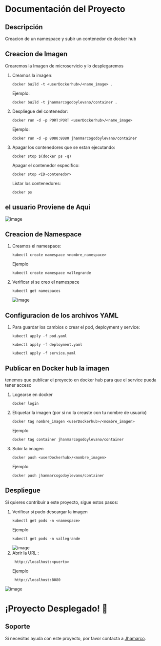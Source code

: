 # Documentación del Proyecto

## Descripción
Creacion de un namespace y subir un contenedor de docker hub

## Creacion de Imagen
Crearemos la Imagen de microservicio y lo desplegaremos

1. Creamos la imagen:
    ```
    docker build -t <userDockerhub>/<name_image> .
    ```
   Ejemplo:
    ```
    docker build -t jhanmarcogodoylevano/container .
    ```

2. Despliegue del contenedor:
    ```
    docker run -d -p PORT:PORT <userDockerhub>/<name_image>
    ```
   Ejemplo:
    ```
    docker run -d -p 8080:8080 jhanmarcogodoylevano/container 
    ```
3. Apagar los contenedores que se estan ejecutando:
    ```
    docker stop $(docker ps -q)
    ```
    Apagar el contenedor especifico:
    ```
    docker stop <ID-contenedor>
    ```
   Listar los contenedores:
    ```
    docker ps
    ```
## el usuario Proviene de Aqui
![image](https://github.com/JhanmarcoGodoyLevano/PrimerClusterKubernetes/assets/111781171/c992f5ef-fdcb-43d7-be47-0468cebf0c9f)

## Creacion de Namespace
1. Creamos el namespace:
    ```
   kubectl create namespace <nombre_namespace>
    ```
    Ejemplo
    ```
   kubectl create namespace vallegrande
    ```
2. Verificar si se creo el namespace
    ```
   kubectl get namespaces
    ```
    ![image](https://github.com/JhanmarcoGodoyLevano/PrimerClusterKubernetes/assets/111781171/e9e464e7-73f0-4bb1-8ea8-3b9203643b2f)
   
## Configuracion de los archivos YAML
1. Para guardar los cambios o crear el pod, deployment y service:
    ```
   kubectl apply -f pod.yaml
    ```
    ```
   kubectl apply -f deployment.yaml
    ```
    ```
   kubectl apply -f service.yaml
    ```

## Publicar en Docker hub la imagen
tenemos que publicar el proyecto en docker hub para que el service pueda tener acceso

1. Logearse en docker
   ```
   docker login
    ```
2. Etiquetar la imagen (por si no la creaste con tu nombre de usuario)
   ```
   docker tag nombre_imagen <userDockerhub>/<nombre_imagen>
   ```
   Ejemplo
   ```
   docker tag container jhanmarcogodoylevano/container
    ```
3. Subir la imagen
   ```
   docker push <userDockerhub>/<nombre_imagen>
    ```
   Ejemplo
   ```
   docker push jhanmarcogodoylevano/container
    ```
## Despliegue
Si quieres contribuir a este proyecto, sigue estos pasos:

1. Verificar si pudo descargar la imagen
    ```
    kubectl get pods -n <namespace>
    ```
   Ejemplo
    ```
    kubectl get pods -n vallegrande
    ```
    ![image](https://github.com/JhanmarcoGodoyLevano/PrimerClusterKubernetes/assets/111781171/e96a3766-c17c-42ce-8a21-b50b1d95f6d7)
2. Abrir la URL :
   ```
    http://localhost:<puerto>
    ```
   Ejemplo
   ```
    http://localhost:8080
    ```
![image](https://github.com/JhanmarcoGodoyLevano/PrimerClusterKubernetes/assets/111781171/a76718e9-44db-4bd1-887c-76666b809207)

# ¡Proyecto Desplegado! 🚀
## Soporte
Si necesitas ayuda con este proyecto, por favor contacta a [Jhamarco](mailto:jhanmarco.godoy@vallegrande.edu.pe).


